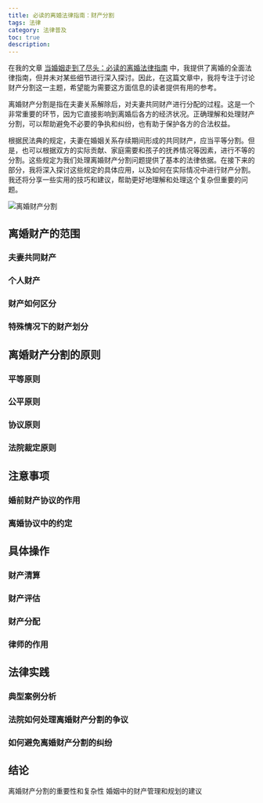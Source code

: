 ```yaml
---
title: 必读的离婚法律指南：财产分割
tags: 法律
category: 法律普及
toc: true
description: 
---
```


在我的文章 [当婚姻走到了尽头：必读的离婚法律指南](https://selfboot.cn/2023/07/21/divorce_legal_knowlage/) 中，我提供了离婚的全面法律指南，但并未对某些细节进行深入探讨。因此，在这篇文章中，我将专注于讨论财产分割这一主题，希望能为需要这方面信息的读者提供有用的参考。

离婚财产分割是指在夫妻关系解除后，对夫妻共同财产进行分配的过程。这是一个非常重要的环节，因为它直接影响到离婚后各方的经济状况。正确理解和处理财产分割，可以帮助避免不必要的争执和纠纷，也有助于保护各方的合法权益。

根据民法典的规定，夫妻在婚姻关系存续期间形成的共同财产，应当平等分割。但是，也可以根据双方的实际贡献、家庭需要和孩子的抚养情况等因素，进行不等的分割。这些规定为我们处理离婚财产分割问题提供了基本的法律依据。在接下来的部分，我将深入探讨这些规定的具体应用，以及如何在实际情况中进行财产分割。我还将分享一些实用的技巧和建议，帮助更好地理解和处理这个复杂但重要的问题。

![离婚财产分割](https://slefboot-1251736664.cos.ap-beijing.myqcloud.com/20230721_divorce_legal_money_1.png)

<!--more-->

## 离婚财产的范围

### 夫妻共同财产

### 个人财产

### 财产如何区分

### 特殊情况下的财产划分

## 离婚财产分割的原则

### 平等原则
### 公平原则
### 协议原则
### 法院裁定原则

## 注意事项
### 婚前财产协议的作用
### 离婚协议中的约定

## 具体操作
### 财产清算
### 财产评估
### 财产分配
### 律师的作用

## 法律实践
### 典型案例分析
### 法院如何处理离婚财产分割的争议
### 如何避免离婚财产分割的纠纷

## 结论
离婚财产分割的重要性和复杂性
婚姻中的财产管理和规划的建议